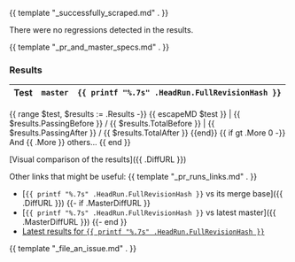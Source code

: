{{ template "_successfully_scraped.md" . }}

There were no regressions detected in the results.

{{ template "_pr_and_master_specs.md" . }}

### Results

Test | `master` | `{{ printf "%.7s" .HeadRun.FullRevisionHash }}`
--- | --- | ---
{{ range $test, $results := .Results -}}
{{ escapeMD $test }} | {{ $results.PassingBefore }} / {{ $results.TotalBefore }} | {{ $results.PassingAfter }} / {{ $results.TotalAfter }}
{{end}}
{{ if gt .More 0 -}}
And {{ .More }} others...
{{ end }}

[Visual comparison of the results]({{ .DiffURL }})

Other links that might be useful:
{{ template "_pr_runs_links.md" . }}
- [`{{ printf "%.7s" .HeadRun.FullRevisionHash }}` vs its merge base]({{ .DiffURL }})
{{- if .MasterDiffURL }}
- [`{{ printf "%.7s" .HeadRun.FullRevisionHash }}` vs latest master]({{ .MasterDiffURL }})
{{- end }}
- [Latest results for `{{ printf "%.7s" .HeadRun.FullRevisionHash }}`]({{.HostURL}}?sha={{.HeadRun.Revision}}&label=pr_head)

{{ template "_file_an_issue.md" . }}
